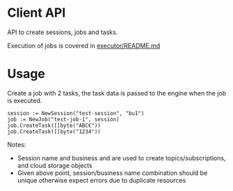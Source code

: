 # Client API
API to create sessions, jobs and tasks. 

Execution of jobs is covered in [executor/README.md](../executor/README.md)

# Usage
Create a job with 2 tasks, the task data is passed to the engine when the job is executed.

```
session := NewSession("test-session", "bu1") 
job := NewJob("test-job-1", session)
job.CreateTask([]byte("ABC€"))
job.CreateTask([]byte("1234"))
```

Notes:
* Session name and business and are used to create topics/subscriptions, and cloud storage objects
* Given above point, session/business name combination should be unique otherwise expect errors due to duplicate resources 